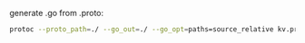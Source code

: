 generate .go from .proto:
```bash
protoc --proto_path=./ --go_out=./ --go_opt=paths=source_relative kv.proto types/types.proto
```
